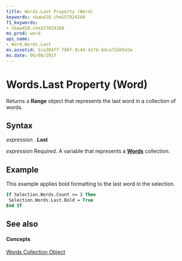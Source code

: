 ```yaml
---
title: Words.Last Property (Word)
keywords: vbawd10.chm157024260
f1_keywords:
- vbawd10.chm157024260
ms.prod: word
api_name:
- Word.Words.Last
ms.assetid: 5ca384f7-786f-9c44-41fb-4dce72d45d3e
ms.date: 06/08/2017
---
```



# Words.Last Property (Word)

Returns a  **Range** object that represents the last word in a collection of words.


## Syntax

 _expression_ . **Last**

 _expression_ Required. A variable that represents a **[Words](Word.words.md)** collection.


## Example

This example applies bold formatting to the last word in the selection.


```vb
If Selection.Words.Count >= 2 Then 
 Selection.Words.Last.Bold = True 
End If
```


## See also


#### Concepts


[Words Collection Object](Word.words.md)

